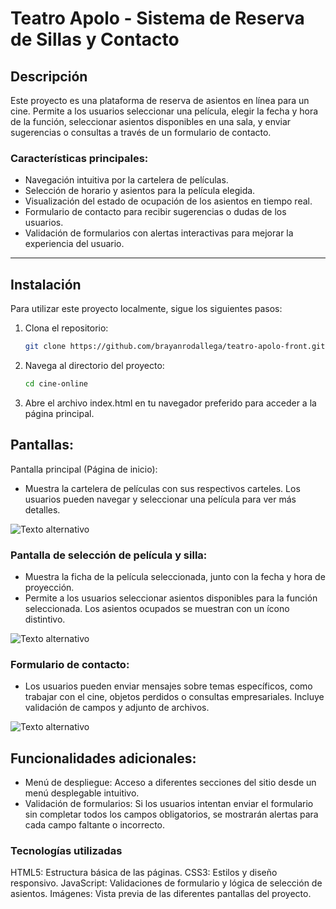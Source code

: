 # Teatro Apolo - Sistema de Reserva de Sillas y Contacto

## Descripción

Este proyecto es una plataforma de reserva de asientos en línea para un cine. Permite a los usuarios seleccionar una película, elegir la fecha y hora de la función, seleccionar asientos disponibles en una sala, y enviar sugerencias o consultas a través de un formulario de contacto. 

### Características principales:
- Navegación intuitiva por la cartelera de películas.
- Selección de horario y asientos para la película elegida.
- Visualización del estado de ocupación de los asientos en tiempo real.
- Formulario de contacto para recibir sugerencias o dudas de los usuarios.
- Validación de formularios con alertas interactivas para mejorar la experiencia del usuario.

---

## Instalación

Para utilizar este proyecto localmente, sigue los siguientes pasos:

1. Clona el repositorio:
   ```bash
   git clone https://github.com/brayanrodallega/teatro-apolo-front.git
2. Navega al directorio del proyecto:
   ```bash
   cd cine-online
3. Abre el archivo index.html en tu navegador preferido para acceder a la página principal.

## Pantallas:
Pantalla principal (Página de inicio):

- Muestra la cartelera de películas con sus respectivos carteles.
Los usuarios pueden navegar y seleccionar una película para ver más detalles.

![Texto alternativo](https://i.imgur.com/fLXiKBz.png)


### Pantalla de selección de película y silla:

- Muestra la ficha de la película seleccionada, junto con la fecha y hora de proyección.
- Permite a los usuarios seleccionar asientos disponibles para la función seleccionada.
Los asientos ocupados se muestran con un ícono distintivo.

![Texto alternativo](https://i.imgur.com/Z1rjCi0.png)


### Formulario de contacto:

- Los usuarios pueden enviar mensajes sobre temas específicos, como trabajar con el cine, objetos perdidos o consultas empresariales.
Incluye validación de campos y adjunto de archivos.

![Texto alternativo](https://i.imgur.com/A0kplj3.png)


## Funcionalidades adicionales:
- Menú de despliegue: Acceso a diferentes secciones del sitio desde un menú desplegable intuitivo.
- Validación de formularios: Si los usuarios intentan enviar el formulario sin completar todos los campos obligatorios, se mostrarán alertas para cada campo faltante o incorrecto.


### Tecnologías utilizadas
HTML5: Estructura básica de las páginas.
CSS3: Estilos y diseño responsivo.
JavaScript: Validaciones de formulario y lógica de selección de asientos.
Imágenes: Vista previa de las diferentes pantallas del proyecto.

